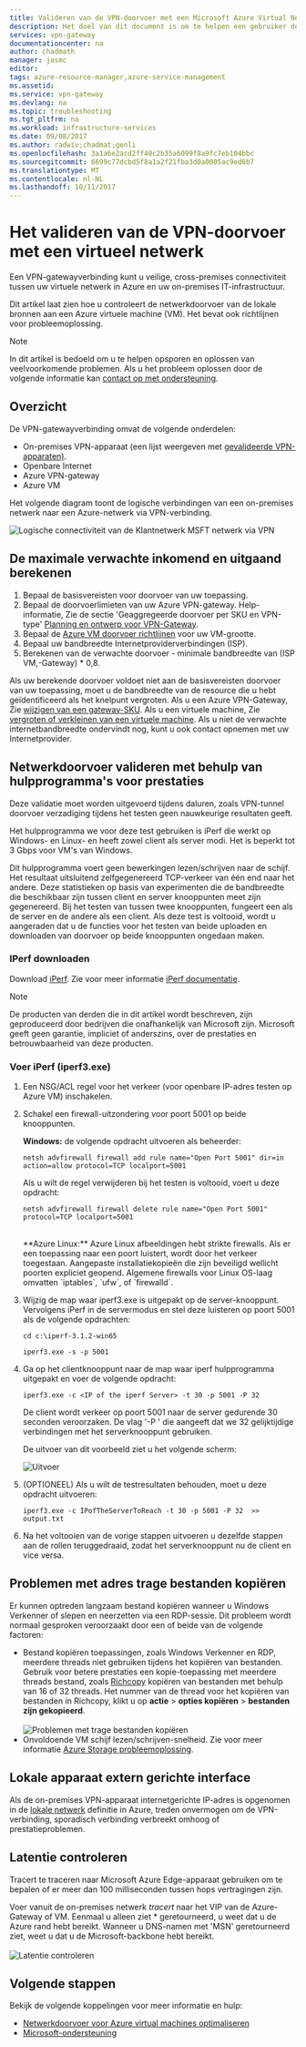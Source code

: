 ```yaml
---
title: Valideren van de VPN-doorvoer met een Microsoft Azure Virtual Network | Microsoft Docs
description: Het doel van dit document is om te helpen een gebruiker de netwerkdoorvoer van hun lokale bronnen om een virtuele machine van Azure te valideren.
services: vpn-gateway
documentationcenter: na
author: chadmath
manager: jasmc
editor: 
tags: azure-resource-manager,azure-service-management
ms.assetid: 
ms.service: vpn-gateway
ms.devlang: na
ms.topic: troubleshooting
ms.tgt_pltfrm: na
ms.workload: infrastructure-services
ms.date: 09/08/2017
ms.author: radwiv;chadmat;genli
ms.openlocfilehash: 3a1a6e2acd2ff40c2b35a6099f8a9fc7eb104bbc
ms.sourcegitcommit: 6699c77dcbd5f8a1a2f21fba3d0a0005ac9ed6b7
ms.translationtype: MT
ms.contentlocale: nl-NL
ms.lasthandoff: 10/11/2017
---
```

# <a name="how-to-validate-vpn-throughput-to-a-virtual-network"></a>Het valideren van de VPN-doorvoer met een virtueel netwerk

Een VPN-gatewayverbinding kunt u veilige, cross-premises connectiviteit tussen uw virtuele netwerk in Azure en uw on-premises IT-infrastructuur.

Dit artikel laat zien hoe u controleert de netwerkdoorvoer van de lokale bronnen aan een Azure virtuele machine (VM). Het bevat ook richtlijnen voor probleemoplossing.

>[!NOTE]
>In dit artikel is bedoeld om u te helpen opsporen en oplossen van veelvoorkomende problemen. Als u het probleem oplossen door de volgende informatie kan [contact op met ondersteuning](https://portal.azure.com/?#blade/Microsoft_Azure_Support/HelpAndSupportBlade).
>
>

## <a name="overview"></a>Overzicht

De VPN-gatewayverbinding omvat de volgende onderdelen:

- On-premises VPN-apparaat (een lijst weergeven met [gevalideerde VPN-apparaten)](vpn-gateway-about-vpn-devices.md#devicetable).
- Openbare Internet
- Azure VPN-gateway
- Azure VM

Het volgende diagram toont de logische verbindingen van een on-premises netwerk naar een Azure-netwerk via VPN-verbinding.

![Logische connectiviteit van de Klantnetwerk MSFT netwerk via VPN](./media/vpn-gateway-validate-throughput-to-vnet/VPNPerf.png)

## <a name="calculate-the-maximum-expected-ingressegress"></a>De maximale verwachte inkomend en uitgaand berekenen

1.  Bepaal de basisvereisten voor doorvoer van uw toepassing.
2.  Bepaal de doorvoerlimieten van uw Azure VPN-gateway. Help-informatie, Zie de sectie 'Geaggregeerde doorvoer per SKU en VPN-type' [Planning en ontwerp voor VPN-Gateway](vpn-gateway-plan-design.md).
3.  Bepaal de [Azure VM doorvoer richtlijnen](../virtual-machines/virtual-machines-windows-sizes.md) voor uw VM-grootte.
4.  Bepaal uw bandbreedte Internetproviderverbindingen (ISP).
5.  Berekenen van de verwachte doorvoer - minimale bandbreedte van (ISP VM,-Gateway) * 0,8.

Als uw berekende doorvoer voldoet niet aan de basisvereisten doorvoer van uw toepassing, moet u de bandbreedte van de resource die u hebt geïdentificeerd als het knelpunt vergroten. Als u een Azure VPN-Gateway, Zie [wijzigen van een gateway-SKU](https://docs.microsoft.com/en-us/azure/vpn-gateway/vpn-gateway-about-vpn-gateway-settings.md#gwsku). Als u een virtuele machine, Zie [vergroten of verkleinen van een virtuele machine](../virtual-machines/virtual-machines-windows-resize-vm.md). Als u niet de verwachte internetbandbreedte ondervindt nog, kunt u ook contact opnemen met uw Internetprovider.

## <a name="validate-network-throughput-by-using-performance-tools"></a>Netwerkdoorvoer valideren met behulp van hulpprogramma's voor prestaties

Deze validatie moet worden uitgevoerd tijdens daluren, zoals VPN-tunnel doorvoer verzadiging tijdens het testen geen nauwkeurige resultaten geeft.

Het hulpprogramma we voor deze test gebruiken is iPerf die werkt op Windows- en Linux- en heeft zowel client als server modi. Het is beperkt tot 3 Gbps voor VM's van Windows.

Dit hulpprogramma voert geen bewerkingen lezen/schrijven naar de schijf. Het resultaat uitsluitend zelfgegenereerd TCP-verkeer van één end naar het andere. Deze statistieken op basis van experimenten die de bandbreedte die beschikbaar zijn tussen client en server knooppunten meet zijn gegenereerd. Bij het testen van tussen twee knooppunten, fungeert een als de server en de andere als een client. Als deze test is voltooid, wordt u aangeraden dat u de functies voor het testen van beide uploaden en downloaden van doorvoer op beide knooppunten ongedaan maken.

### <a name="download-iperf"></a>IPerf downloaden
Download [iPerf](https://iperf.fr/download/iperf_3.1/iperf-3.1.2-win64.zip). Zie voor meer informatie [iPerf documentatie](https://iperf.fr/iperf-doc.php).

 >[!NOTE]
 >De producten van derden die in dit artikel wordt beschreven, zijn geproduceerd door bedrijven die onafhankelijk van Microsoft zijn. Microsoft geeft geen garantie, impliciet of anderszins, over de prestaties en betrouwbaarheid van deze producten.
 >
 >

### <a name="run-iperf-iperf3exe"></a>Voer iPerf (iperf3.exe)
1. Een NSG/ACL regel voor het verkeer (voor openbare IP-adres testen op Azure VM) inschakelen.

2. Schakel een firewall-uitzondering voor poort 5001 op beide knooppunten.

    **Windows:** de volgende opdracht uitvoeren als beheerder:

    ```CMD
    netsh advfirewall firewall add rule name="Open Port 5001" dir=in action=allow protocol=TCP localport=5001
    ```

    Als u wilt de regel verwijderen bij het testen is voltooid, voert u deze opdracht:

    ```CMD
    netsh advfirewall firewall delete rule name="Open Port 5001" protocol=TCP localport=5001
    ```
    </br>
    **Azure Linux:** Azure Linux afbeeldingen hebt strikte firewalls. Als er een toepassing naar een poort luistert, wordt door het verkeer toegestaan. Aangepaste installatiekopieën die zijn beveiligd wellicht poorten expliciet geopend. Algemene firewalls voor Linux OS-laag omvatten `iptables`, `ufw`, of `firewalld`.

3. Wijzig de map waar iperf3.exe is uitgepakt op de server-knooppunt. Vervolgens iPerf in de servermodus en stel deze luisteren op poort 5001 als de volgende opdrachten:

     ```CMD
     cd c:\iperf-3.1.2-win65

     iperf3.exe -s -p 5001
     ```

4. Ga op het clientknooppunt naar de map waar iperf hulpprogramma uitgepakt en voer de volgende opdracht:

    ```CMD
    iperf3.exe -c <IP of the iperf Server> -t 30 -p 5001 -P 32
    ```

    De client wordt verkeer op poort 5001 naar de server gedurende 30 seconden veroorzaken. De vlag '-P ' die aangeeft dat we 32 gelijktijdige verbindingen met het serverknooppunt gebruiken.

    De uitvoer van dit voorbeeld ziet u het volgende scherm:

    ![Uitvoer](./media/vpn-gateway-validate-throughput-to-vnet/06theoutput.png)

5. (OPTIONEEL) Als u wilt de testresultaten behouden, moet u deze opdracht uitvoeren:

    ```CMD
    iperf3.exe -c IPofTheServerToReach -t 30 -p 5001 -P 32  >> output.txt
    ```

6. Na het voltooien van de vorige stappen uitvoeren u dezelfde stappen aan de rollen teruggedraaid, zodat het serverknooppunt nu de client en vice versa.

## <a name="address-slow-file-copy-issues"></a>Problemen met adres trage bestanden kopiëren
Er kunnen optreden langzaam bestand kopiëren wanneer u Windows Verkenner of slepen en neerzetten via een RDP-sessie. Dit probleem wordt normaal gesproken veroorzaakt door een of beide van de volgende factoren:

- Bestand kopiëren toepassingen, zoals Windows Verkenner en RDP, meerdere threads niet gebruiken tijdens het kopiëren van bestanden. Gebruik voor betere prestaties een kopie-toepassing met meerdere threads bestand, zoals [Richcopy](https://technet.microsoft.com/en-us/magazine/2009.04.utilityspotlight.aspx) kopiëren van bestanden met behulp van 16 of 32 threads. Het nummer van de thread voor het kopiëren van bestanden in Richcopy, klikt u op **actie** > **opties kopiëren** > **bestanden zijn gekopieerd**.<br><br>
![Problemen met trage bestanden kopiëren](./media/vpn-gateway-validate-throughput-to-vnet/Richcopy.png)<br>
- Onvoldoende VM schijf lezen/schrijven-snelheid. Zie voor meer informatie [Azure Storage probleemoplossing](../storage/common/storage-e2e-troubleshooting.md).

## <a name="on-premises-device-external-facing-interface"></a>Lokale apparaat extern gerichte interface
Als de on-premises VPN-apparaat internetgerichte IP-adres is opgenomen in de [lokale netwerk](vpn-gateway-howto-site-to-site-resource-manager-portal.md#LocalNetworkGateway) definitie in Azure, treden onvermogen om de VPN-verbinding, sporadisch verbinding verbreekt omhoog of prestatieproblemen.

## <a name="checking-latency"></a>Latentie controleren
Tracert te traceren naar Microsoft Azure Edge-apparaat gebruiken om te bepalen of er meer dan 100 milliseconden tussen hops vertragingen zijn.

Voer vanuit de on-premises netwerk *tracert* naar het VIP van de Azure-Gateway of VM. Eenmaal u alleen ziet * geretourneerd, u weet dat u de Azure rand hebt bereikt. Wanneer u DNS-namen met 'MSN' geretourneerd ziet, weet u dat u de Microsoft-backbone hebt bereikt.<br><br>
![Latentie controleren](./media/vpn-gateway-validate-throughput-to-vnet/08checkinglatency.png)

## <a name="next-steps"></a>Volgende stappen
Bekijk de volgende koppelingen voor meer informatie en hulp:

- [Netwerkdoorvoer voor Azure virtual machines optimaliseren](../virtual-network/virtual-network-optimize-network-bandwidth.md)
- [Microsoft-ondersteuning](https://portal.azure.com/?#blade/Microsoft_Azure_Support/HelpAndSupportBlade)
